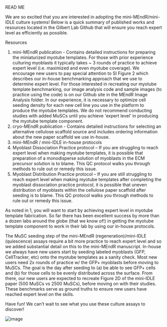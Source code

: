 READ ME

We are so excited that you are interested in adopting the mini-MEndR/mini-IDLE culture systems! Below is a quick summary of published works and resources located in the Gilbert Lab Github that will ensure you reach expert level as efficiently as possible.

Resources 
1.	mini-MEndR publication - Contains detailed instructions for preparing the miniaturized myotube templates. For those with prior experience culturing myoblasts it typically takes ~ 3 rounds of practice to achieve expert level (i.e. maximized and even myotube coverage). We encourage new users to pay special attention to SI Figure 2 which describes our in-house benchmarking approach that we use to determine expert level. For those interested in recreating our myotube template benchmarking, our image analysis code and sample images (to practice using the code) is on our Github site in the MEndR Image Analysis folder. In our experience, it is necessary to optimize cell seeding density for each new cell line you use in the platform to produce the myotube templates. We do not recommend conducting studies with added MuSCs until you achieve 'expert level' in producing the myotube template component.
2.	cryo-MEndR publication - Contains detailed instructions for selecting an alternative cellulose scaffold source and includes ordering information about the new paper scaffold we use in-house.
3.	mini-MEndR / mini-IDLE in-house protocols
4.	Myoblast Dissociation Practice protocol – If you are struggling to reach expert level when making myotube templates, it is possible that preparation of a monodisperse solution of myoblasts in the ECM precursor solution is to blame. This QC protocol walks you through methods to rule out or remedy this issue.
5.	Myoblast Distribution Practice protocol – If you are still struggling to reach expert level when making myotube templates after completing the myoblast dissociation practice protocol, it is possible that uneven distribution of myoblasts within the cellulose paper scaffold after seeding is to blame. This QC protocol walks you through methods to rule out or remedy this issue.

As noted in 1, you will want to start by achieving expert level in myotube template fabrication. So far there has been excellent success by more than a dozen labs around the globe (that we know of!) in getting the myotube template component to work in their lab by using our in-house protocols. 

The MuSC seeding step of the mini-MEndR (regeneration)/mini-IDLE (quiescence) assays require a bit more practice to reach expert level and so we added substantial detail on this to the mini-MEndR manuscript. In-house we always have new users start by seeding labeled myoblasts (GFP, CellTracker, etc) onto the myotube templates as a sanity check. Most new users need 2x rounds of practice w/ the GFP+ myoblasts before moving to MuSCs. The goal is the day after seeding to (a) be able to see GFP+ cells and (b) for those cells to be evenly distributed across the surface. From there, our new users are expected to recreate Figure 2D of the mini-IDLE paper (500 MuSCs vs 2500 MuSCs), before moving on with their studies. These benchmarks serve as ground truths to ensure new users have reached expert level on the skills. 

Have fun! We can’t wait to see what you use these culture assays to discover!


![image](https://github.com/user-attachments/assets/790a627f-a41f-4c77-9d12-c023eb653c61)
